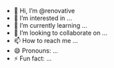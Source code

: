 - 👋 Hi, I’m @renovative
- 👀 I’m interested in ...
- 🌱 I’m currently learning ...
- 💞️ I’m looking to collaborate on ...
- 📫 How to reach me ...
- 😄 Pronouns: ...
- ⚡ Fun fact: ...

<!---
renovative/renovative is a ✨ special ✨ repository because its `README.md` (this file) appears on your GitHub profile.
You can click the Preview link to take a look at your changes.
--->
